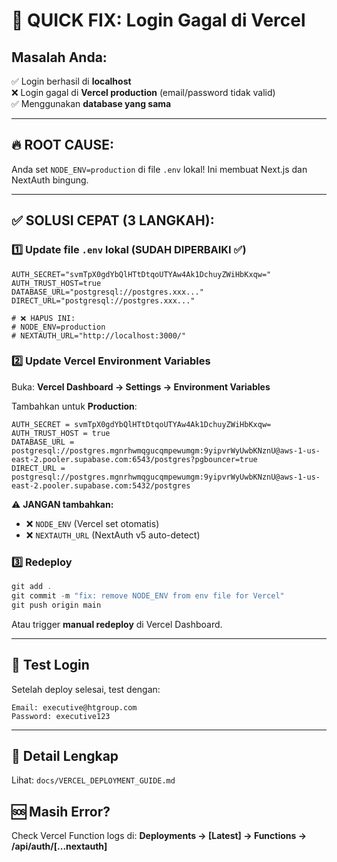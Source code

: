 # 🚨 QUICK FIX: Login Gagal di Vercel

## Masalah Anda:
✅ Login berhasil di **localhost**  
❌ Login gagal di **Vercel production** (email/password tidak valid)  
✅ Menggunakan **database yang sama**

---

## 🔥 ROOT CAUSE:
Anda set `NODE_ENV=production` di file `.env` lokal! Ini membuat Next.js dan NextAuth bingung.

---

## ✅ SOLUSI CEPAT (3 LANGKAH):

### 1️⃣ Update file `.env` lokal (SUDAH DIPERBAIKI ✅)
```env
AUTH_SECRET="svmTpX0gdYbQlHTtDtqoUTYAw4Ak1DchuyZWiHbKxqw="
AUTH_TRUST_HOST=true
DATABASE_URL="postgresql://postgres.xxx..."
DIRECT_URL="postgresql://postgres.xxx..."

# ❌ HAPUS INI:
# NODE_ENV=production  
# NEXTAUTH_URL="http://localhost:3000/"
```

### 2️⃣ Update Vercel Environment Variables
Buka: **Vercel Dashboard → Settings → Environment Variables**

Tambahkan untuk **Production**:
```
AUTH_SECRET = svmTpX0gdYbQlHTtDtqoUTYAw4Ak1DchuyZWiHbKxqw=
AUTH_TRUST_HOST = true
DATABASE_URL = postgresql://postgres.mgnrhwmqgucqmpewumgm:9yipvrWyUwbKNznU@aws-1-us-east-2.pooler.supabase.com:6543/postgres?pgbouncer=true
DIRECT_URL = postgresql://postgres.mgnrhwmqgucqmpewumgm:9yipvrWyUwbKNznU@aws-1-us-east-2.pooler.supabase.com:5432/postgres
```

⚠️ **JANGAN tambahkan:**
- ❌ `NODE_ENV` (Vercel set otomatis)
- ❌ `NEXTAUTH_URL` (NextAuth v5 auto-detect)

### 3️⃣ Redeploy
```powershell
git add .
git commit -m "fix: remove NODE_ENV from env file for Vercel"
git push origin main
```

Atau trigger **manual redeploy** di Vercel Dashboard.

---

## 🧪 Test Login
Setelah deploy selesai, test dengan:
```
Email: executive@htgroup.com
Password: executive123
```

---

## 📖 Detail Lengkap
Lihat: `docs/VERCEL_DEPLOYMENT_GUIDE.md`

## 🆘 Masih Error?
Check Vercel Function logs di:
**Deployments → [Latest] → Functions → /api/auth/[...nextauth]**
